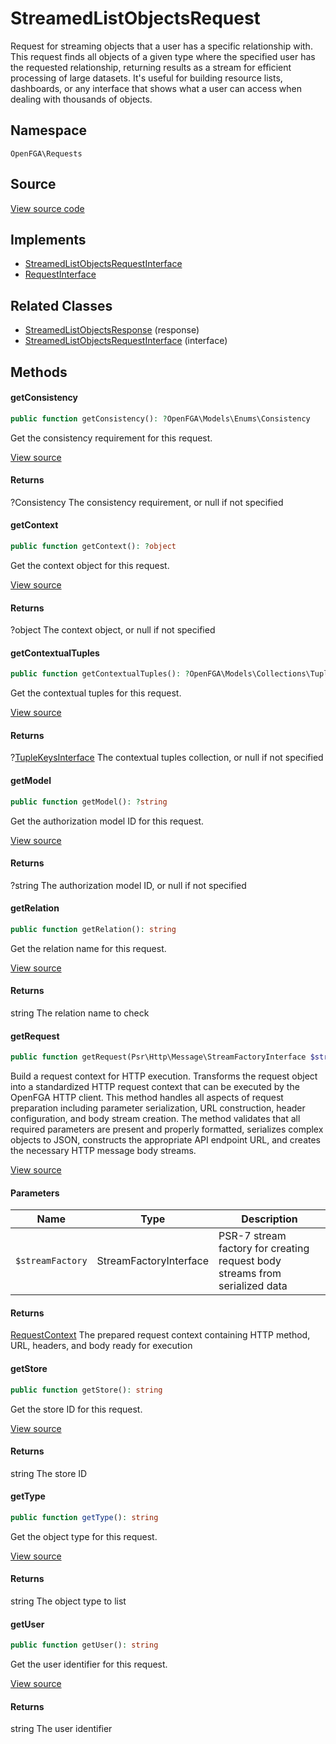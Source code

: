# StreamedListObjectsRequest

Request for streaming objects that a user has a specific relationship with. This request finds all objects of a given type where the specified user has the requested relationship, returning results as a stream for efficient processing of large datasets. It&#039;s useful for building resource lists, dashboards, or any interface that shows what a user can access when dealing with thousands of objects.

## Namespace
`OpenFGA\Requests`

## Source
[View source code](https://github.com/evansims/openfga-php/blob/main/src/Requests/StreamedListObjectsRequest.php)

## Implements
* [StreamedListObjectsRequestInterface](StreamedListObjectsRequestInterface.md)
* [RequestInterface](RequestInterface.md)

## Related Classes
* [StreamedListObjectsResponse](Responses/StreamedListObjectsResponse.md) (response)
* [StreamedListObjectsRequestInterface](Requests/StreamedListObjectsRequestInterface.md) (interface)



## Methods

                                                                                                                        
#### getConsistency


```php
public function getConsistency(): ?OpenFGA\Models\Enums\Consistency
```

Get the consistency requirement for this request.

[View source](https://github.com/evansims/openfga-php/blob/main/src/Requests/StreamedListObjectsRequest.php#L84)


#### Returns
?Consistency
 The consistency requirement, or null if not specified

#### getContext


```php
public function getContext(): ?object
```

Get the context object for this request.

[View source](https://github.com/evansims/openfga-php/blob/main/src/Requests/StreamedListObjectsRequest.php#L93)


#### Returns
?object
 The context object, or null if not specified

#### getContextualTuples


```php
public function getContextualTuples(): ?OpenFGA\Models\Collections\TupleKeysInterface
```

Get the contextual tuples for this request.

[View source](https://github.com/evansims/openfga-php/blob/main/src/Requests/StreamedListObjectsRequest.php#L102)


#### Returns
?[TupleKeysInterface](Models/Collections/TupleKeysInterface.md)
 The contextual tuples collection, or null if not specified

#### getModel


```php
public function getModel(): ?string
```

Get the authorization model ID for this request.

[View source](https://github.com/evansims/openfga-php/blob/main/src/Requests/StreamedListObjectsRequest.php#L111)


#### Returns
?string
 The authorization model ID, or null if not specified

#### getRelation


```php
public function getRelation(): string
```

Get the relation name for this request.

[View source](https://github.com/evansims/openfga-php/blob/main/src/Requests/StreamedListObjectsRequest.php#L120)


#### Returns
string
 The relation name to check

#### getRequest


```php
public function getRequest(Psr\Http\Message\StreamFactoryInterface $streamFactory): OpenFGA\Network\RequestContext
```

Build a request context for HTTP execution. Transforms the request object into a standardized HTTP request context that can be executed by the OpenFGA HTTP client. This method handles all aspects of request preparation including parameter serialization, URL construction, header configuration, and body stream creation. The method validates that all required parameters are present and properly formatted, serializes complex objects to JSON, constructs the appropriate API endpoint URL, and creates the necessary HTTP message body streams.

[View source](https://github.com/evansims/openfga-php/blob/main/src/Requests/StreamedListObjectsRequest.php#L131)

#### Parameters
| Name | Type | Description |
|------|------|-------------|
| `$streamFactory` | StreamFactoryInterface | PSR-7 stream factory for creating request body streams from serialized data |

#### Returns
[RequestContext](Network/RequestContext.md)
 The prepared request context containing HTTP method, URL, headers, and body ready for execution

#### getStore


```php
public function getStore(): string
```

Get the store ID for this request.

[View source](https://github.com/evansims/openfga-php/blob/main/src/Requests/StreamedListObjectsRequest.php#L158)


#### Returns
string
 The store ID

#### getType


```php
public function getType(): string
```

Get the object type for this request.

[View source](https://github.com/evansims/openfga-php/blob/main/src/Requests/StreamedListObjectsRequest.php#L167)


#### Returns
string
 The object type to list

#### getUser


```php
public function getUser(): string
```

Get the user identifier for this request.

[View source](https://github.com/evansims/openfga-php/blob/main/src/Requests/StreamedListObjectsRequest.php#L176)


#### Returns
string
 The user identifier

